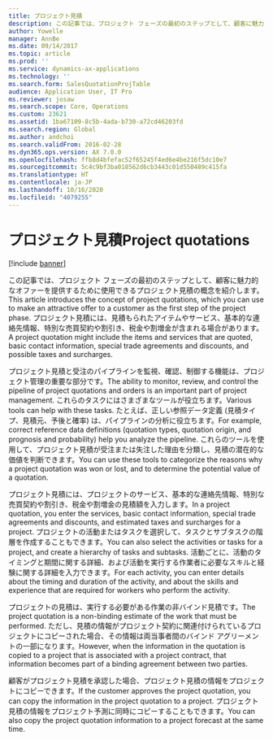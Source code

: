 ```yaml
---
title: プロジェクト見積
description: この記事では、プロジェクト フェーズの最初のステップとして、顧客に魅力的なオファーを提供するために使用できるプロジェクト見積の概念を紹介します。 プロジェクト見積には、見積もられたアイテムやサービス、基本的な連絡先情報、特別な売買契約や割引き、税金や割増金が含まれる場合があります。
author: Yowelle
manager: AnnBe
ms.date: 09/14/2017
ms.topic: article
ms.prod: ''
ms.service: dynamics-ax-applications
ms.technology: ''
ms.search.form: SalesQuotationProjTable
audience: Application User, IT Pro
ms.reviewer: josaw
ms.search.scope: Core, Operations
ms.custom: 23621
ms.assetid: 1ba67109-8c5b-4ada-b730-a72cd46203fd
ms.search.region: Global
ms.author: andchoi
ms.search.validFrom: 2016-02-28
ms.dyn365.ops.version: AX 7.0.0
ms.openlocfilehash: ffb8d4bfefac52f65245f4ed6e4be216f5dc10e7
ms.sourcegitcommit: 5c4c9bf3ba018562d6cb3443c01d550489c415fa
ms.translationtype: HT
ms.contentlocale: ja-JP
ms.lasthandoff: 10/16/2020
ms.locfileid: "4079255"
---
```

# <a name="project-quotations"></a><span data-ttu-id="93ebe-104">プロジェクト見積</span><span class="sxs-lookup"><span data-stu-id="93ebe-104">Project quotations</span></span>

[!include [banner](../includes/banner.md)]

<span data-ttu-id="93ebe-105">この記事では、プロジェクト フェーズの最初のステップとして、顧客に魅力的なオファーを提供するために使用できるプロジェクト見積の概念を紹介します。</span><span class="sxs-lookup"><span data-stu-id="93ebe-105">This article introduces the concept of project quotations, which you can use to make an attractive offer to a customer as the first step of the project phase.</span></span> <span data-ttu-id="93ebe-106">プロジェクト見積には、見積もられたアイテムやサービス、基本的な連絡先情報、特別な売買契約や割引き、税金や割増金が含まれる場合があります。</span><span class="sxs-lookup"><span data-stu-id="93ebe-106">A project quotation might include the items and services that are quoted, basic contact information, special trade agreements and discounts, and possible taxes and surcharges.</span></span> 

<span data-ttu-id="93ebe-107">プロジェクト見積と受注のパイプラインを監視、確認、制御する機能は、プロジェクト管理の重要な部分です。</span><span class="sxs-lookup"><span data-stu-id="93ebe-107">The ability to monitor, review, and control the pipeline of project quotations and orders is an important part of project management.</span></span> <span data-ttu-id="93ebe-108">これらのタスクにはさまざまなツールが役立ちます。</span><span class="sxs-lookup"><span data-stu-id="93ebe-108">Various tools can help with these tasks.</span></span> <span data-ttu-id="93ebe-109">たとえば、正しい参照データ定義 (見積タイプ、見積元、予後と確率) は、パイプラインの分析に役立ちます。</span><span class="sxs-lookup"><span data-stu-id="93ebe-109">For example, correct reference data definitions (quotation types, quotation origin, and prognosis and probability) help you analyze the pipeline.</span></span> <span data-ttu-id="93ebe-110">これらのツールを使用して、プロジェクト見積が受注または失注した理由を分類し、見積の潜在的な価値を判断できます。</span><span class="sxs-lookup"><span data-stu-id="93ebe-110">You can use these tools to categorize the reasons why a project quotation was won or lost, and to determine the potential value of a quotation.</span></span> 

<span data-ttu-id="93ebe-111">プロジェクト見積には、プロジェクトのサービス、基本的な連絡先情報、特別な売買契約や割引き、税金や割増金の見積額を入力します。</span><span class="sxs-lookup"><span data-stu-id="93ebe-111">In a project quotation, you enter the services, basic contact information, special trade agreements and discounts, and estimated taxes and surcharges for a project.</span></span> <span data-ttu-id="93ebe-112">プロジェクトの活動またはタスクを選択して、タスクとサブタスクの階層を作成することもできます。</span><span class="sxs-lookup"><span data-stu-id="93ebe-112">You can also select the activities or tasks for a project, and create a hierarchy of tasks and subtasks.</span></span> <span data-ttu-id="93ebe-113">活動ごとに、活動のタイミングと期間に関する詳細、および活動を実行する作業者に必要なスキルと経験に関する詳細を入力できます。</span><span class="sxs-lookup"><span data-stu-id="93ebe-113">For each activity, you can enter details about the timing and duration of the activity, and about the skills and experience that are required for workers who perform the activity.</span></span> 

<span data-ttu-id="93ebe-114">プロジェクトの見積は、実行する必要がある作業の非バインド見積です。</span><span class="sxs-lookup"><span data-stu-id="93ebe-114">The project quotation is a non-binding estimate of the work that must be performed.</span></span> <span data-ttu-id="93ebe-115">ただし、見積の情報がプロジェクト契約に関連付けられているプロジェクトにコピーされた場合、その情報は両当事者間のバインド アグリーメントの一部になります。</span><span class="sxs-lookup"><span data-stu-id="93ebe-115">However, when the information in the quotation is copied to a project that is associated with a project contract, that information becomes part of a binding agreement between two parties.</span></span> 

<span data-ttu-id="93ebe-116">顧客がプロジェクト見積を承認した場合、プロジェクト見積の情報をプロジェクトにコピーできます。</span><span class="sxs-lookup"><span data-stu-id="93ebe-116">If the customer approves the project quotation, you can copy the information in the project quotation to a project.</span></span> <span data-ttu-id="93ebe-117">プロジェクト見積の情報をプロジェクト予測に同時にコピーすることもできます。</span><span class="sxs-lookup"><span data-stu-id="93ebe-117">You can also copy the project quotation information to a project forecast at the same time.</span></span>



